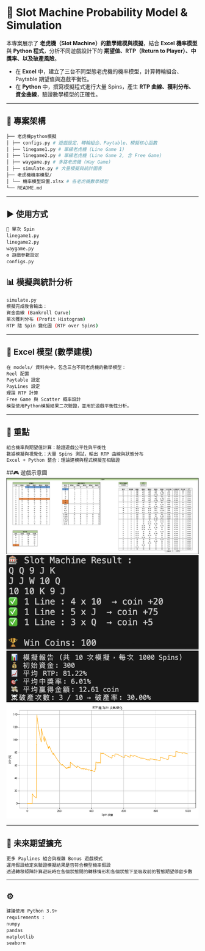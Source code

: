 # 🎰 Slot Machine Probability Model & Simulation

本專案展示了 **老虎機（Slot Machine）的數學建模與模擬**，結合 **Excel 機率模型** 與 **Python 程式**，分析不同遊戲設計下的 **期望值、RTP（Return to Player）、中獎率、以及破產風險**。  

- 在 **Excel** 中，建立了三台不同型態老虎機的機率模型，計算轉輪組合、Paytable 期望值與遊戲平衡性。  
- 在 **Python** 中，撰寫模擬程式進行大量 Spins，產生 **RTP 曲線、獲利分布、資金曲線**，驗證數學模型的正確性。   

---

## 📂 專案架構
```bash
├── 老虎機python模擬
│ ├── configs.py # 遊戲設定、轉輪組合、Paytable、模擬核心函數
│ ├── linegame1.py # 單線老虎機 (Line Game 1)
│ ├── linegame2.py # 單線老虎機 (Line Game 2, 含 Free Game)
│ ├── waygame.py # 多路老虎機 (Way Game)
│ ├── simulate.py # 大量模擬與統計圖表
├── 老虎機機率模型/
│ └── 機率模型設置.xlsx # 各老虎機數學模型
└── README.md
```

---

## ▶️ 使用方式
```bash
🎲 單次 Spin
linegame1.py
linegame2.py
waygame.py
⚙️ 遊戲參數設定
configs.py

```

## 📊 模擬與統計分析
```bash
simulate.py
模擬完成後會輸出：
資金曲線 (Bankroll Curve)
單次獲利分布 (Profit Histogram)
RTP 隨 Spin 變化圖 (RTP over Spins)
```
---

## 🧮 Excel 模型 (數學建模)
```bash
在 models/ 資料夾中，包含三台不同老虎機的數學模型：
Reel 配置
Paytable 設定
PayLines 設定
理論 RTP 計算
Free Game 與 Scatter 概率設計
模型使用Python模擬結果二次驗證，並用於遊戲平衡性分析。
```
---

## 🚀 重點
```bash
組合機率與期望值計算：驗證遊戲公平性與平衡性
數據模擬與視覺化：大量 Spins 測試，輸出 RTP 曲線與狀態分布
Excel + Python 整合：理論建模與程式模擬互相驗證
```

##🎮 遊戲示意圖
![數學模型示例圖](images/linegame2_main.png)
![輸出結果範例圖（單次遊戲）](images/waygame.jpg)
![輸出結果範例圖（模擬結果）](images/simulations.jpg)
![模擬結果統計圖示例](images/RPT~Spin.png)


---

## 📌 未來期望擴充
```
更多 Paylines 組合與複雜 Bonus 遊戲模式
運用假設檢定來驗證模擬結果是否符合模型機率假設
透過轉移矩陣計算遊玩時在各個狀態間的轉移情形和各個狀態下至吸收前的暫態期望停留步數
```
---

## ⚙️ 
```bash
建議使用 Python 3.9+  
requirements : 
numpy
pandas
matplotlib
seaborn
```




